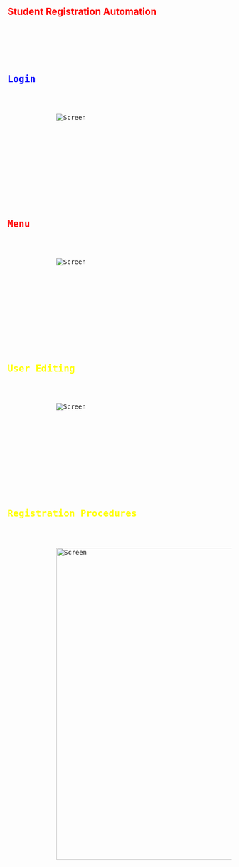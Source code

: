 <h2 style="color:red;">Student Registration Automation</h2>

<pre>
    <div class="container">
        <div class="block two first">
            <h2 style="color:blue;">Login</h2>
            <div class="wrap">
             <img alt="Screen" title="Screen" src="https://user-images.githubusercontent.com/29856507/38778825-d7c17e0a-40c7-11e8-8efa-b2ec18360111.png" >
            </div>
        </div>
    </div>
</pre>

<pre>
    <div class="container">
        <div class="block two first">
            <h2 style="color:red;">Menu</h2>
            <div class="wrap">
             <img alt="Screen" title="Screen" src="https://user-images.githubusercontent.com/29856507/38778960-1590252c-40ca-11e8-9a7b-d6afb1e09da5.png" >
            </div>
        </div>
    </div>
</pre>
<pre>
    <div class="container">
        <div class="block two first">
            <h2 style="color:yellow;">User Editing</h2>
            <div class="wrap">
             <img alt="Screen" title="Screen" src="https://user-images.githubusercontent.com/29856507/38778990-aff59e94-40ca-11e8-8d7c-0f6bfa4cd66e.png">
            </div>
        </div>
    </div>
</pre>
<pre>
    <div class="container">
        <div class="block two first">
            <h2 style="color:yellow;">Registration Procedures</h2>
            <div class="wrap">
             <img alt="Screen" title="Screen" src="https://user-images.githubusercontent.com/29856507/38779025-171958f4-40cb-11e8-8295-233a377ee310.png" width="700">
            </div>
        </div>
    </div>
</pre>

